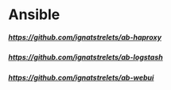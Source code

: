# Ansible
##### https://github.com/ignatstrelets/ab-haproxy
##### https://github.com/ignatstrelets/ab-logstash
##### https://github.com/ignatstrelets/ab-webui